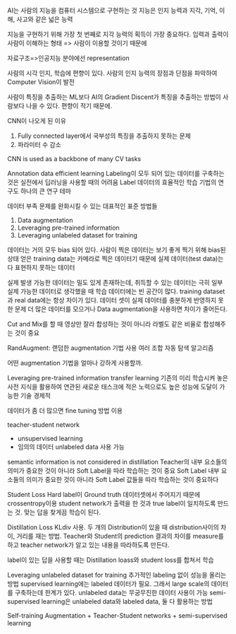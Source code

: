 AI는 사람의 지능을 컴퓨터 시스템으로 구현하는 것
지능은 인지 능력과 지각, 기억, 이해, 사고와 같은 넓은 능력

지능을 구현하기 위해 가장 첫 번째로 지각 능력의 획득이 가장 중요하다. 
입력과 출력이 사람이 이해하는 형태
=> 사람이 이용할 것이기 때문에

자료구조=>인공지능 분야에선 representation

사람의 시각 인지, 학습에 편향이 있다. 사람의 인지 능력의 장점과 단점을 파악하여 Computer Vision이 발전

사람이 특징을 추출하는 ML보다 AI의 Gradient Discent가 특징을 추출하는 방법이 사람보다 나을 수 있다. 편향이 적기 때문에.

CNN이 나오게 된 이유
1. Fully connected layer에서 국부성의 특징을 추출하지 못하는 문제
2. 파라미터 수 감소

CNN is used as a backbone of many CV tasks

Annotation data efficient learning
Labeling이 모두 되어 있는 데이터를 구축하는 것은 실전에서 딥러닝을 사용할 때의 어려움
Label 데이터의 효율적인 학습 기법의 연구도 하나의 큰 연구 테마

데이터 부족 문제를 완화시킬 수 있는 대표적인 표준 방법들
1. Data augmentation
2. Leveraging pre-trained information
3. Leveraging unlabeled dataset for training

데이터는 거의 모두 bias 되어 있다.
사람이 찍은 데이터는 보기 좋게 찍기 위해 bias된 상태
얻은 training data는 카메라로 찍은 데이터기 때문에 실제 데이터(test data)는 다 표현하지 못하는 데이터

실제 발생 가능한 데이터는 밀도 있게 존재하는데, 취득할 수 있는 데이터는 극히 일부
실제 가능한 데이터로 생각했을 때 학습 데이터에는 빈 공간이 많다.
training dataset과 real data에는 항상 차이가 있다.
데이터 셋이 실제 데이터를 충분하게 반영하지 못한 문제
더 많은 데이터를 모으거나 Data augmentation을 사용하면 차이가 줄어든다.

Cut and Mix를 할 때 영상만 잘라 합성하는 것이 아니라 라벨도 같은 비율로 합성해주는 것이 중요

RandAugment: 랜덤한 augmentation 기법 사용
여러 조합 자동 탐색 알고리즘

어떤 augmentation 기법을 얼마나 강하게 사용할까. 

Leveraging pre-trained information
transfer learning
기존의 미리 학습시켜 놓은 사전 지식을 활용하여 연관된 새로운 태스크에 적은 노력으로도 높은 성능에 도달이 가능한 기술
경제적


데이터가 좀 더 많으면 fine tuning 방법 이용

teacher-student network
- unsupervised learning
- 임의의 데이터 unlabeled data 사용 가능

semantic information is not considered in distillation
Teacher의 내부 요소들의 의미가 중요한 것이 아니라 Soft Label을 따라 학습하는 것이 중요
Soft Label 내부 요소들의 의미가 중요한 것이 아니라 Soft Label 값들을 따라 학습하는 것이 중요하다

Student Loss
Hard label이 Ground truth 데이터셋에서 주어지기 때문에 crossentropy이용
student network가 출력을 한 것과 true label이 일치하도록 만드는 것.
맞는 답을 찾게끔 학습이 된다.

Distillation Loss
KLdiv 사용. 두 개의 Distribution이 있을 때 distribution사이의 차이, 거리를 재는 방법.
Teacher와 Student의 prediction 결과의 차이를 measure를 하고 teacher network가 알고 있는 내용을 따라하도록 만든다.

label이 있는 답을 사용할 때는 Distillation loass와 student loss를 합쳐서 학습


Leveraging unlabeled dataset for training
추가적인 labeling 없이 성능을 올리는 방법
supervised learning에는 labeled 데이터가 필요. 그래서 large scale의 데이터를 구축하는데 한계가 있다.
unlabeled data는 무궁무진한 데이터 사용이 가능
semi-supervised learning은 unlabeled data와 labeled data, 둘 다 활용하는 방법

Self-training
Augmentation + Teacher-Student networks + semi-supervised learning
